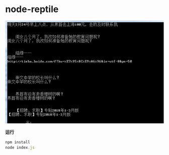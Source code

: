# node-reptile

![img](https://github.com/542154968/node-reptile/blob/master/image/QQ%E6%88%AA%E5%9B%BE20180228114243.png)

**运行**
```javascript
npm install
node index.js
```
